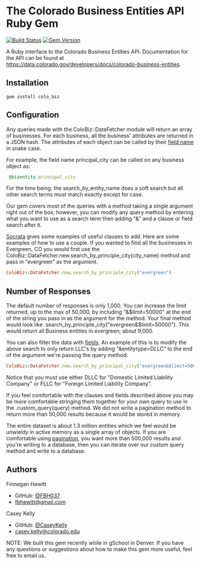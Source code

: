 # The Colorado Business Entities API Ruby Gem

[![Build Status](https://travis-ci.org/CaseyKelly/Colorado-Business-Entities-API-Gem.svg)](https://travis-ci.org/CaseyKelly/Colorado-Business-Entities-API-Gem)
[![Gem Version](https://badge.fury.io/rb/colo_biz.svg)](http://badge.fury.io/rb/colo_biz)

A Ruby interface to the Colorado Business Entities API. Documentation for the API can be found at https://data.colorado.gov/developers/docs/colorado-business-entities.

## Installation
    gem install colo_biz

## Configuration
  Any queries made with the ColoBiz::DataFetcher module will return an array of businesses. For each business, all the business' attributes are returned in a JSON hash. The attributes of each object can be called by their [field name](https://data.colorado.gov/developers/docs/colorado-business-entities) in snake case.

  For example, the field name principal_city can be called on any business object as:
  ```ruby
   @bizentity.principal_city
  ```
  For the time being, the search_by_entity_name does a soft search but all other search terms must match exactly except for case.

  Our gem covers most of the queries with a method taking a single argument right out of the box, however, you can modify any query method by entering what you want to use as a search term then adding "&" and a clause or field search after it.

  [Socrata](http://dev.socrata.com/docs/queries.html) gives some examples of useful clauses to add. Here are some examples of how to use a couple. If you wanted to find all the businesses in Evergreen, CO you would first use the ColoBiz::DataFetcher.new.search_by_principle_city(city_name) method and pass in "evergreen" as the argument.
  ```ruby
  ColoBiz::DataFetcher.new.search_by_principle_city("evergreen")
  ```

## Number of Responses

  The default number of responses is only 1,000. You can increase the limit returned, up to the max of 50,000, by including "&$limit=50000" at the end of the string you pass in as the argument for the method. Your final method would look like .search_by_principle_city("evergreen&$limit=50000"). This would return all Business entities in evergreen; about 9,000.

  You can also filter the data with [fields](https://data.colorado.gov/developers/docs/colorado-business-entities). An example of this is to modify the above search to only return LLC's by adding "&entitytype=DLLC" to the end of the argument we're passing the query method:
  ```ruby
  ColoBiz::DataFetcher.new.search_by_principal_city("evergreen&$limit=50000&entitytype=FLLC")
  ```
  Notice that you must use either DLLC for "Domestic Limited Liability Company" or FLLC for "Foreign Limited Liability Company".

  If you feel comfortable with the clauses and fields described above you may be more comfortable stringing them together for your own query to use in the .custom_query(query) method. We did not write a pagination method to return more than 50,000 results because it would be stored in memory.

  The entire dataset is about 1.3 million entities which we feel would be unwieldy in active memory as a single array of objects. If you are comfortable using [pagination](http://dev.socrata.com/docs/paging.html), you want more than 500,000 results and you're writing to a database, then you can iterate over our custom query method and write to a database.

## Authors
Finnegan Hewitt
+ GitHub: [@FBH037](https://github.com/FBH037)
+ <fbhewitt@gmail.com>

Casey Kelly
+ GitHub: [@CaseyKelly](https://github.com/CaseyKelly)
+ <casey.kelly@colorado.edu>

NOTE: We built this gem recently while in gSchool in Denver. If you have any questions or suggestions about how to make this gem more useful, feel free to email us.
